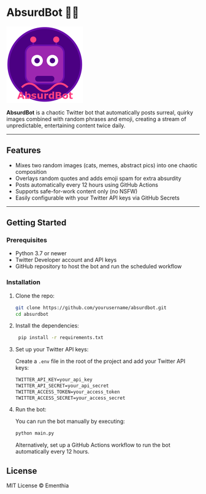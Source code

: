 # AbsurdBot 🤖✨

![AbsurdBot](https://raw.githubusercontent.com/Ementhia/AbsurdBot/main/AbsurdBot.png)

**AbsurdBot** is a chaotic Twitter bot that automatically posts surreal, quirky images combined with random phrases and emoji, creating a stream of unpredictable, entertaining content twice daily.

---

## Features

- Mixes two random images (cats, memes, abstract pics) into one chaotic composition  
- Overlays random quotes and adds emoji spam for extra absurdity  
- Posts automatically every 12 hours using GitHub Actions  
- Supports safe-for-work content only (no NSFW)  
- Easily configurable with your Twitter API keys via GitHub Secrets  

---

## Getting Started

### Prerequisites

- Python 3.7 or newer  
- Twitter Developer account and API keys  
- GitHub repository to host the bot and run the scheduled workflow  

### Installation

1. Clone the repo:

   ```bash
   git clone https://github.com/yourusername/absurdbot.git
   cd absurdbot

2. Install the dependencies:

   ```bash
    pip install -r requirements.txt
   ```

3. Set up your Twitter API keys:

   Create a `.env` file in the root of the project and add your Twitter API keys:

   ```env
   TWITTER_API_KEY=your_api_key
   TWITTER_API_SECRET=your_api_secret
   TWITTER_ACCESS_TOKEN=your_access_token
   TWITTER_ACCESS_SECRET=your_access_secret
   ```

4. Run the bot:

   You can run the bot manually by executing:

   ```bash
   python main.py
   ```

   Alternatively, set up a GitHub Actions workflow to run the bot automatically every 12 hours.

## License


MIT License © Ementhia
